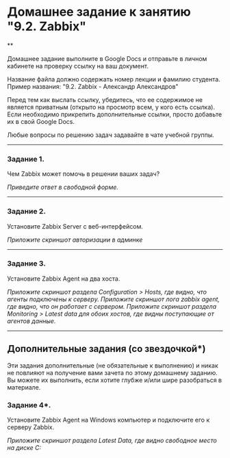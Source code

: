 # Домашнее задание к занятию "9.2. Zabbix"

**

Домашнее задание выполните в Google Docs и отправьте в личном кабинете на проверку ссылку на ваш документ.

Название файла должно содержать номер лекции и фамилию студента. Пример названия: "9.2. Zabbix - Александр Александров"

Перед тем как выслать ссылку, убедитесь, что ее содержимое не является приватным (открыто на просмотр всем, у кого есть ссылка). Если необходимо прикрепить дополнительные ссылки, просто добавьте их в свой Google Docs.

Любые вопросы по решению задач задавайте в чате учебной группы.

---

### Задание 1. 

Чем Zabbix может помочь в решении ваших задач?

*Приведите ответ в свободной форме.*

---

### Задание 2. 

Установите Zabbix Server с веб-интерфейсом.

*Приложите скриншот авторизации в админке*

---

### Задание 3. 

Установите Zabbix Agent на два хоста.

*Приложите скриншот раздела Configuration > Hosts, где видно, что агенты подключены к серверу.*
*Приложите скриншот лога zabbix agent, где видно, что он работает с сервером.*
*Приложите скриншот раздела Monitoring > Latest data для обоих хостов, где видны поступающие от агентов данные.*

---
## Дополнительные задания (со звездочкой*)

Эти задания дополнительные (не обязательные к выполнению) и никак не повлияют на получение вами зачета по этому домашнему заданию. Вы можете их выполнить, если хотите глубже и/или шире разобраться в материале.

### Задание 4*. 

Установите Zabbix Agent на Windows компьютер и подключите его к серверу Zabbix.

*Приложите скриншот раздела Latest Data, где видно свободное место на диске C:*